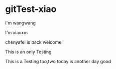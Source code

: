 # gitTest-xiao
I'm wangwang

I'm xiaoxm

chenyafei is back 
welcome

This is an only Testing

This is a Testing too,two 
today is another day
good
